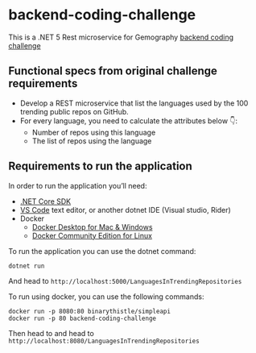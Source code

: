 ﻿# backend-coding-challenge

This is a .NET 5 Rest microservice for Gemography [backend coding challenge](https://github.com/gemography/backend-coding-challenge)

## Functional specs from original challenge requirements

- Develop a REST microservice that list the languages used by the 100 trending public repos on GitHub.
- For every language, you need to calculate the attributes below 👇:
  - Number of repos using this language
  - The list of repos using the language

## Requirements to run the application

In order to run the application you’ll need:

- [.NET Core SDK](https://dotnet.microsoft.com/download)
- [VS Code](https://code.visualstudio.com/download) text editor, or another dotnet IDE (Visual studio, Rider)
- Docker
  - [Docker Desktop for Mac & Windows](https://www.docker.com/products/docker-desktop)
  - [Docker Community Edition for Linux](https://docs.docker.com/get-docker)

To run the application you can use the dotnet command:

```
dotnet run
```

And head to `http://localhost:5000/LanguagesInTrendingRepositories`

To run using docker, you can use the following commands:

```
docker run -p 8080:80 binarythistle/simpleapi
docker run -p 80 backend-coding-challenge
```

Then head to and head to `http://localhost:8080/LanguagesInTrendingRepositories`
